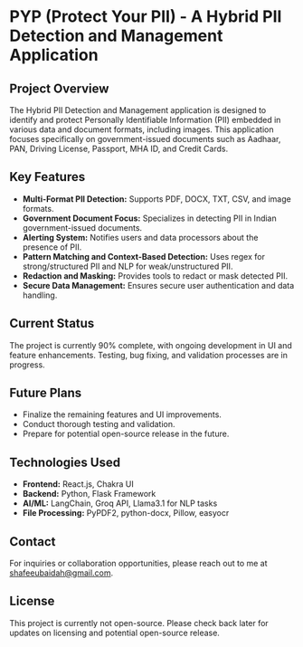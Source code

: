 # PYP (Protect Your PII) - A Hybrid PII Detection and Management Application

## Project Overview
The Hybrid PII Detection and Management application is designed to identify and protect Personally Identifiable Information (PII) embedded in various data and document formats, including images. This application focuses specifically on government-issued documents such as Aadhaar, PAN, Driving License, Passport, MHA ID, and Credit Cards.

## Key Features
- **Multi-Format PII Detection:** Supports PDF, DOCX, TXT, CSV, and image formats.
- **Government Document Focus:** Specializes in detecting PII in Indian government-issued documents.
- **Alerting System:** Notifies users and data processors about the presence of PII.
- **Pattern Matching and Context-Based Detection:** Uses regex for strong/structured PII and NLP for weak/unstructured PII.
- **Redaction and Masking:** Provides tools to redact or mask detected PII.
- **Secure Data Management:** Ensures secure user authentication and data handling.

## Current Status
The project is currently 90% complete, with ongoing development in UI and feature enhancements. Testing, bug fixing, and validation processes are in progress.

## Future Plans
- Finalize the remaining features and UI improvements.
- Conduct thorough testing and validation.
- Prepare for potential open-source release in the future.

## Technologies Used
- **Frontend:** React.js, Chakra UI
- **Backend:** Python, Flask Framework
- **AI/ML:** LangChain, Groq API, Llama3.1 for NLP tasks
- **File Processing:** PyPDF2, python-docx, Pillow, easyocr

## Contact
For inquiries or collaboration opportunities, please reach out to me at shafeeubaidah@gmail.com.

## License
This project is currently not open-source. Please check back later for updates on licensing and potential open-source release.
